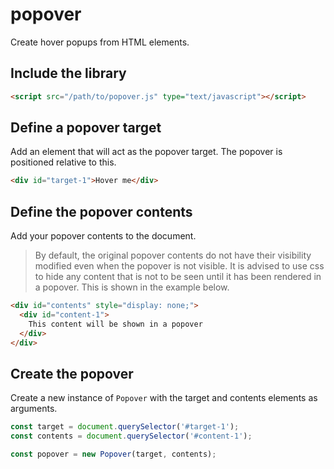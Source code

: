 # popover

Create hover popups from HTML elements.

## Include the library

```html
<script src="/path/to/popover.js" type="text/javascript"></script>
```

## Define a popover target

Add an element that will act as the popover target. The popover is positioned relative to this.

```html
<div id="target-1">Hover me</div>
```

## Define the popover contents

Add your popover contents to the document.

> By default, the original popover contents do not have their visibility modified even when the popover is not visible. It is advised to use css to hide any content that is not to be seen until it has been rendered in a popover. This is shown in the example below.

```html
<div id="contents" style="display: none;">
  <div id="content-1">
    This content will be shown in a popover
  </div>
</div>
```

## Create the popover

Create a new instance of `Popover` with the target and contents elements as arguments.

```js
const target = document.querySelector('#target-1');
const contents = document.querySelector('#content-1');

const popover = new Popover(target, contents);
```
